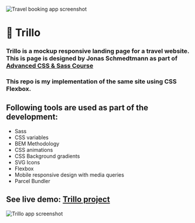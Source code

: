 ![Travel booking app screenshot](./src/img/trillo-app.gif)

# 🧳 Trillo
### Trillo is a mockup responsive landing page for a travel website. This is page is designed by Jonas Schmedtmann as part of [Advanced CSS & Sass Course](https://www.udemy.com/share/1000cAAEMcdFhURHw=/)

### This repo is my implementation of the same site using CSS Flexbox.

## Following tools are used as part of the development:
* Sass
* CSS variables
* BEM Methodology
* CSS animations
* CSS Background gradients
* SVG Icons
* Flexbox
* Mobile responsive design with media queries
* Parcel Bundler

## See live demo: [Trillo project](https://maverick-trillo-flexbox.netlify.app/)

![Trillo app screenshot](./src/img/trillo-app-screenshot.jpg)